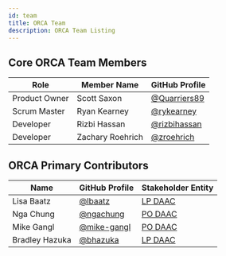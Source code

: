```yaml
---
id: team
title: ORCA Team
description: ORCA Team Listing
---
```

## Core ORCA Team Members

| Role           | Member Name    | GitHub Profile                                 |
|----------------|----------------|------------------------------------------------|
| Product Owner  | Scott Saxon    | [@Quarriers89](https://github.com/Quarriers89) |
| Scrum Master   | Ryan Kearney    | [@rykearney](https://github.com/rykearney) |
| Developer      | Rizbi Hassan   | [@rizbihassan](https://github.com/rizbihassan) |
| Developer      | Zachary Roehrich   | [@zroehrich](https://github.com/zroehrich) |


## ORCA Primary Contributors

| Name              | GitHub Profile                                 | Stakeholder Entity                             |
| ----------------- | ---------------------------------------------- | ---------------------------------------------- |
| Lisa Baatz        | [@lbaatz](https://github.com/lbaatz)           | [LP DAAC](https://lpdaac.usgs.gov)             |
| Nga Chung         | [@ngachung](https://github.com/ngachung)       | [PO DAAC](https://podaac.jpl.nasa.gov/)        |
| Mike Gangl        | [@mike-gangl](https://github.com/mike-gangl)   | [PO DAAC](https://podaac.jpl.nasa.gov/)        |
| Bradley Hazuka    | [@bhazuka](https://github.com/bhazuka)         | [LP DAAC](https://lpdaac.usgs.gov)             |
